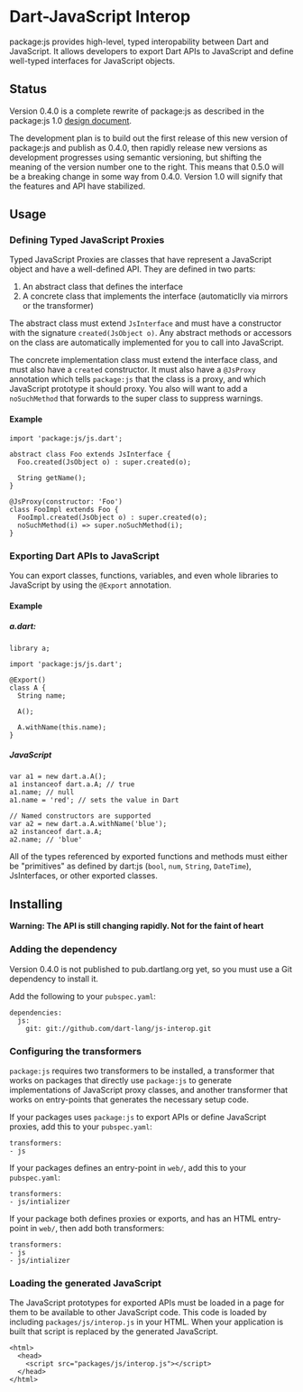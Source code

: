 Dart-JavaScript Interop
=======================

package:js provides high-level, typed interopability between Dart and
JavaScript. It allows developers to export Dart APIs to JavaScript and define
well-typed interfaces for JavaScript objects.

Status
------

Version 0.4.0 is a complete rewrite of package:js as described in the
package:js 1.0 [design document][design].

The development plan is to build out the first release of this new version of
package:js and publish as 0.4.0, then rapidly release new versions as
development progresses using semantic versioning, but shifting the meaning of
the version number one to the right. This means that 0.5.0 will be a breaking
change in some way from 0.4.0. Version 1.0 will signify that the features and
API have stabilized.

[design]: https://docs.google.com/a/google.com/document/d/1X0M7iQ1PraH50353OnjKidgrd0EK6NpLNXVI27jitFY/edit#]

Usage
-----

### Defining Typed JavaScript Proxies

Typed JavaScript Proxies are classes that have represent a JavaScript object and have a well-defined API. They are defined in two parts:

  1. An abstract class that defines the interface
  2. A concrete class that implements the interface (automaticlly via mirrors or the transformer)

The abstract class must extend `JsInterface` and must have a constructor with the signature `created(JsObject o)`. Any abstract methods or accessors on the class are automatically implemented for you to call into JavaScript.

The concrete implementation class must extend the interface class, and must also have a `created` constructor. It must also have a `@JsProxy` annotation which tells `package:js` that the class is a proxy, and which JavaScript prototype it should proxy. You also will want to add a `noSuchMethod` that forwards to the super class to suppress warnings.

#### Example

    import 'package:js/js.dart';

    abstract class Foo extends JsInterface {
      Foo.created(JsObject o) : super.created(o);

      String getName();
    }

    @JsProxy(constructor: 'Foo')
    class FooImpl extends Foo {
      FooImpl.created(JsObject o) : super.created(o);
      noSuchMethod(i) => super.noSuchMethod(i);
    }

### Exporting Dart APIs to JavaScript

You can export classes, functions, variables, and even whole libraries to JavaScript by using the `@Export` annotation.

#### Example

##### a.dart:

    library a;

    import 'package:js/js.dart';

    @Export()
    class A {
      String name;

      A();

      A.withName(this.name);
    }

##### JavaScript

    var a1 = new dart.a.A();
    a1 instanceof dart.a.A; // true
    a1.name; // null
    a1.name = 'red'; // sets the value in Dart

    // Named constructors are supported
    var a2 = new dart.a.A.withName('blue');
    a2 instanceof dart.a.A;
    a2.name; // 'blue'

All of the types referenced by exported functions and methods must either be "primitives" as defined by dart:js
 (`bool`, `num`, `String`, `DateTime`), JsInterfaces, or other exported classes.

Installing
----------

**Warning: The API is still changing rapidly. Not for the faint of heart**

### Adding the dependency

Version 0.4.0 is not published to pub.dartlang.org yet, so you must use a Git
dependency to install it.

Add the following to your `pubspec.yaml`:

    dependencies:
      js:
        git: git://github.com/dart-lang/js-interop.git

### Configuring the transformers

`package:js` requires two transformers to be installed, a transformer that works on packages that directly use `package:js` to generate implementations of JavaScript proxy classes, and another transformer that works on entry-points that generates the necessary setup code.

If your packages uses `package:js` to export APIs or define JavaScript proxies, add this to your `pubspec.yaml`:

    transformers:
    - js

If your packages defines an entry-point in `web/`, add this to your `pubspec.yaml`:

    transformers:
    - js/intializer

If your package both defines proxies or exports, and has an HTML entry-point in `web/`, then add both transformers:

    transformers:
    - js
    - js/intializer

### Loading the generated JavaScript

The JavaScript prototypes for exported APIs must be loaded in a page for them to be available to other JavaScript code. This code is loaded by including `packages/js/interop.js` in your HTML. When your application is built that script is replaced by the generated JavaScript.

    <html>
      <head>
        <script src="packages/js/interop.js"></script>
      </head>
    </html>
